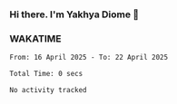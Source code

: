 ### Hi there. I'm Yakhya Diome 👋

### WAKATIME
<!--START_SECTION:waka-->

```txt
From: 16 April 2025 - To: 22 April 2025

Total Time: 0 secs

No activity tracked
```

<!--END_SECTION:waka-->
